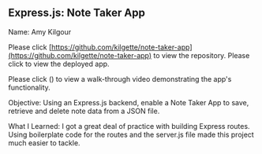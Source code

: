 ## Express.js: Note Taker App

Name: Amy Kilgour 

Please click [https://github.com/kilgette/note-taker-app](https://github.com/kilgette/note-taker-app) 
to view the repository. Please click []() to view the deployed app.  

Please click () to view a walk-through video
demonstrating the app's functionality. 

Objective: Using an Express.js backend, enable a Note Taker App to save, retrieve and delete note data from a JSON file. 



What I Learned: I got a great deal of practice with building Express routes. Using boilerplate code for the routes and 
the server.js file made this project much easier to tackle. 
